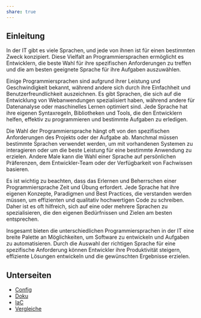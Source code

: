 ```yaml
---
share: true
---
```


## Einleitung

In der IT gibt es viele Sprachen, und jede von ihnen ist für einen bestimmten Zweck konzipiert. Diese Vielfalt an Programmiersprachen ermöglicht es Entwicklern, die beste Wahl für ihre spezifischen Anforderungen zu treffen und die am besten geeignete Sprache für ihre Aufgaben auszuwählen.

Einige Programmiersprachen sind aufgrund ihrer Leistung und Geschwindigkeit bekannt, während andere sich durch ihre Einfachheit und Benutzerfreundlichkeit auszeichnen. Es gibt Sprachen, die sich auf die Entwicklung von Webanwendungen spezialisiert haben, während andere für Datenanalyse oder maschinelles Lernen optimiert sind. Jede Sprache hat ihre eigenen Syntaxregeln, Bibliotheken und Tools, die den Entwicklern helfen, effektiv zu programmieren und bestimmte Aufgaben zu erledigen.

Die Wahl der Programmiersprache hängt oft von den spezifischen Anforderungen des Projekts oder der Aufgabe ab. Manchmal müssen bestimmte Sprachen verwendet werden, um mit vorhandenen Systemen zu interagieren oder um die beste Leistung für eine bestimmte Anwendung zu erzielen. Andere Male kann die Wahl einer Sprache auf persönlichen Präferenzen, dem Entwickler-Team oder der Verfügbarkeit von Fachwissen basieren.

Es ist wichtig zu beachten, dass das Erlernen und Beherrschen einer Programmiersprache Zeit und Übung erfordert. Jede Sprache hat ihre eigenen Konzepte, Paradigmen und Best Practices, die verstanden werden müssen, um effizienten und qualitativ hochwertigen Code zu schreiben. Daher ist es oft hilfreich, sich auf eine oder mehrere Sprachen zu spezialisieren, die den eigenen Bedürfnissen und Zielen am besten entsprechen.

Insgesamt bieten die unterschiedlichen Programmiersprachen in der IT eine breite Palette an Möglichkeiten, um Software zu entwickeln und Aufgaben zu automatisieren. Durch die Auswahl der richtigen Sprache für eine spezifische Anforderung können Entwickler ihre Produktivität steigern, effiziente Lösungen entwickeln und die gewünschten Ergebnisse erzielen.

## Unterseiten

- [Config](../Sprachen/Config.md#)
- [Doku](../Sprachen/Doku.md#)
- [IaC](../Sprachen/IaC.md#)
- [Vergleiche](../Sprachen/Vergleiche.md#)